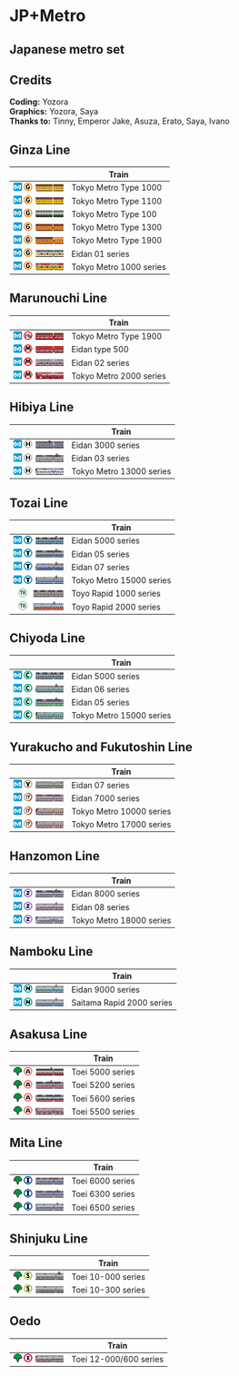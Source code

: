 # JP+Metro
## Japanese metro set

## Credits
**Coding:** Yozora <br>
**Graphics:** Yozora, Saya <br>
**Thanks to:** Tinny, Emperor Jake, Asuza, Erato, Saya, Ivano <br>

## Ginza Line
| | Train |
| --- | --- |
|![Tokyo Metro Type 1000](/gfx/Tokyo/ginza/type1000/type1000_purchase.png)| Tokyo Metro Type 1000 |
|![Tokyo Metro Type 1100](/gfx/Tokyo/ginza/type1100/type1100_purchase.png)| Tokyo Metro Type 1100 |
|![Tokyo Metro Type 100](/gfx/Tokyo/ginza/type100/type100_purchase.png)| Tokyo Metro Type 100 |
|![Tokyo Metro Type 1300](/gfx/Tokyo/ginza/type1300/type1300_purchase.png)| Tokyo Metro Type 1300 |
|![Tokyo Metro Type 1900](/gfx/Tokyo/ginza/type1900/type1900_purchase.png)| Tokyo Metro Type 1900 |
|![Eidan 01 series](/gfx/Tokyo/ginza/01series/01series_purchase.png)| Eidan 01 series |
|![Tokyo Metro 1000 series](/gfx/Tokyo/ginza/1000series/1000series_purchase.png)| Tokyo Metro 1000 series |

## Marunouchi Line
| | Train |
| --- | --- |
|![Tokyo Metro Type 1900](/gfx/Tokyo/marunouchi/type1900/type1900_purchase.png)| Tokyo Metro Type 1900 |
|![Eidan type 500](/gfx/Tokyo/marunouchi/eidan500/eidan500_purchase.png)| Eidan type 500 |
|![Eidan 02 series](/gfx/Tokyo/marunouchi/eidan02/eidan02_purchase.png)| Eidan 02 series |
|![Tokyo Metro 2000 series](/gfx/Tokyo/marunouchi/2000series/2000series_purchase.png)| Tokyo Metro 2000 series |


## Hibiya Line
| | Train |
| --- | --- |
|![Eidan 3000 series](/gfx/Tokyo/hibiya/eidan3000/eidan3000_purchase.png)| Eidan 3000 series |
|![Eidan 03 series](/gfx/Tokyo/hibiya/eidan03/eidan03_purchase.png)| Eidan 03 series |
|![Tokyo Metro 13000 series](/gfx/Tokyo/hibiya/13000series/13000series_purchase.png)| Tokyo Metro 13000 series |

## Tozai Line
| | Train |
| --- | --- |
|![Eidan 5000 series](/gfx/Tokyo/tozai/5000series/5000series_purchase.png)| Eidan 5000 series |
|![Tokyo Metro 05 series](/gfx/Tokyo/tozai/05series/05series_purchase.png)| Eidan 05 series |
|![Tokyo Metro 07 series](/gfx/Tokyo/tozai/07series/07series_purchase.png)| Eidan 07 series |
|![Tokyo Metro 15000 series](/gfx/Tokyo/tozai/15000series/15000series_purchase.png)| Tokyo Metro 15000 series |
|![Toyo Rapid 1000 series](/gfx/Tokyo/tozai/toyo1000/toyo1000_purchase.png)| Toyo Rapid 1000 series |
|![Toyo Rapid 2000 series](/gfx/Tokyo/tozai/toyo2000/toyo2000_purchase.png)| Toyo Rapid 2000 series |

## Chiyoda Line
| | Train |
| --- | --- |
|![Eidan 5000 series](/gfx/Tokyo/chiyoda/5000series/5000series_purchase.png)| Eidan 5000 series |
|![Eidan 06 series](/gfx/Tokyo/chiyoda/06series/06series_purchase.png)| Eidan 06 series |
|![Eidan 05 series](/gfx/Tokyo/chiyoda/05series/05series_purchase.png)| Eidan 05 series |
|![Tokyo Metro 15000 series](/gfx/Tokyo/chiyoda/16000series/16000series_purchase.png)| Tokyo Metro 15000 series |

## Yurakucho and Fukutoshin Line
| | Train |
| --- | --- |
|![Eidan 07 series](/gfx/Tokyo/yurakucho_fukutoshin/07series/07series_purchase.png)| Eidan 07 series |
|![Eidan 06 series](/gfx/Tokyo/yurakucho_fukutoshin/7000series/7000series_purchase.png)| Eidan 7000 series |
|![Tokyo Metro 10000 series](/gfx/Tokyo/yurakucho_fukutoshin/10000series/10000series_purchase.png)| Tokyo Metro 10000 series |
|![Tokyo Metro 17000 series](/gfx/Tokyo/yurakucho_fukutoshin/17000series/17000series_purchase.png)| Tokyo Metro 17000 series |

## Hanzomon Line
| | Train |
| --- | --- |
|![Eidan 8000 series](/gfx/Tokyo/hanzomon/8000series/8000series_purchase.png)| Eidan 8000 series |
|![Eidan 08 series](/gfx/Tokyo/hanzomon/08series/08series_purchase.png)| Eidan 08 series |
|![Tokyo Metro 18000 series](/gfx/Tokyo/hanzomon/18000series/18000series_purchase.png)| Tokyo Metro 18000 series |
## Namboku Line
| | Train |
| --- | --- |
|![Eidan 9000 series](/gfx/Tokyo/namboku/eidan9000/eidan9000_purchase.png)| Eidan 9000 series |
|![Saitama 2000 series](/gfx/Tokyo/namboku/saitama2000/saitama2000_purchase.png)| Saitama Rapid 2000 series |
## Asakusa Line
| | Train |
| --- | --- |
|![Toei 5000 series](/gfx/Tokyo/asakusa/toei5000/toei5000_purchase.png)| Toei 5000 series |
|![Toei 5200 series](/gfx/Tokyo/asakusa/toei5200/toei5200_purchase.png)| Toei 5200 series |
|![Toei 5300 series](/gfx/Tokyo/asakusa/toei5300/toei5300_purchase.png)| Toei 5600 series |
|![Toei 5500 series](/gfx/Tokyo/asakusa/toei5500/toei5500_purchase.png)| Toei 5500 series |
## Mita Line
| | Train |
| --- | --- |
|![Toei 6000 series](/gfx/Tokyo/mita/toei6000/toei6000_purchase.png)| Toei 6000 series |
|![Toei 6300 series](/gfx/Tokyo/mita/toei6300/toei6300_purchase.png)| Toei 6300 series |
|![Toei 6500 series](/gfx/Tokyo/mita/toei6500/toei6500_purchase.png)| Toei 6500 series |
## Shinjuku Line
| | Train |
| --- | --- |
|![Toei 10-000 series](/gfx/Tokyo/shinjuku/toei10_000/toei10_000_purchase.png)| Toei 10-000 series |
|![Toei 10-300 series](/gfx/Tokyo/shinjuku/toei10_300/toei10_300_purchase.png)| Toei 10-300 series |
## Oedo
| | Train |
| --- | --- |
|![Toei 12-000/600 series](/gfx/Tokyo/oedo/toei12_000/toei12_000_purchase.png)| Toei 12-000/600 series |



